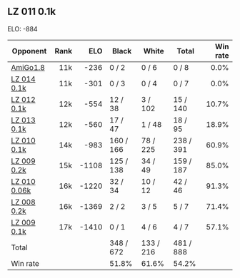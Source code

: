 ## LZ 011 0.1k ##

ELO: -884

Opponent | Rank | ELO | Black | White | Total | Win rate
---------|-----:|----:|-------|-------|-------|-------:
[AmiGo1.8](AmiGo1.8.md) | 11k | -236 | 0 / 2 | 0 / 6 | 0 / 8 | 0.0%
[LZ 014 0.1k](LZ%20014%200.1k.md) | 11k | -301 | 0 / 3 | 0 / 4 | 0 / 7 | 0.0%
[LZ 012 0.1k](LZ%20012%200.1k.md) | 12k | -554 | 12 / 38 | 3 / 102 | 15 / 140 | 10.7%
[LZ 013 0.1k](LZ%20013%200.1k.md) | 12k | -560 | 17 / 47 | 1 / 48 | 18 / 95 | 18.9%
[LZ 010 0.1k](LZ%20010%200.1k.md) | 14k | -983 | 160 / 166 | 78 / 225 | 238 / 391 | 60.9%
[LZ 009 0.2k](LZ%20009%200.2k.md) | 15k | -1108 | 125 / 138 | 34 / 49 | 159 / 187 | 85.0%
[LZ 010 0.06k](LZ%20010%200.06k.md) | 16k | -1220 | 32 / 34 | 10 / 12 | 42 / 46 | 91.3%
[LZ 008 0.2k](LZ%20008%200.2k.md) | 16k | -1369 | 2 / 2 | 3 / 5 | 5 / 7 | 71.4%
[LZ 009 0.1k](LZ%20009%200.1k.md) | 17k | -1410 | 0 / 1 | 4 / 6 | 4 / 7 | 57.1%
Total | | | 348 / 672 | 133 / 216 | 481 / 888 | 
Win rate| | | 51.8% | 61.6% | 54.2% | 
